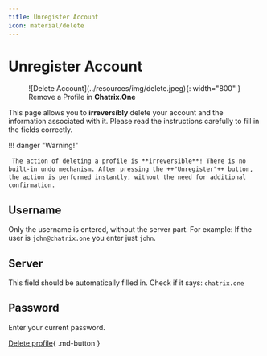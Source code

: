 ```yaml
---
title: Unregister Account
icon: material/delete
---
```


# Unregister Account

<figure markdown>
   ![Delete Account](../resources/img/delete.jpeg){: width="800" }
   <figcaption>Remove a Profile in <b>Chatrix.One</b></figcaption>
</figure>

This page allows you to **irreversibly** delete your account and the information associated with it. Please read the instructions carefully to fill in the fields correctly.

!!! danger "Warning!"

     The action of deleting a profile is **irreversible**! There is no built-in undo mechanism. After pressing the ++"Unregister"++ button, the action is performed instantly, without the need for additional confirmation.

## Username

Only the username is entered, without the server part. For example: If the user is `john@chatrix.one` you enter just `john`.

## Server

This field should be automatically filled in. Check if it says: `chatrix.one`

## Password

Enter your current password.

[Delete profile](https://chatrix.one/user/delete/){ .md-button }
